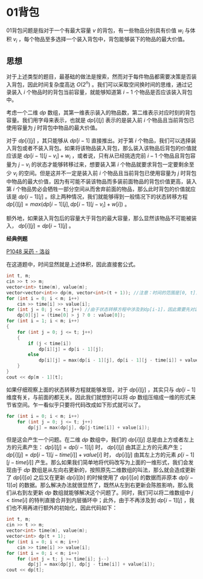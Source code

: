 # 01背包

01背包问题是指对于一个有最大容量 $v$ 的背包，有一些物品分别具有价值 $w_i$ 与体积 $v_i$ ，每个物品至多选择一个装入背包中，背包能够装下的物品的最大价值。

## 思想

对于上述类型的题目，最基础的做法是搜索，然而对于每件物品都需要决策是否装入背包，因此时间复杂度高达 $O(2^n)$ 。我们可以采取空间换时间的思维，通过记录装入 $i$ 个物品时的背包当前容量，就能够知道第 $i-1$ 个物品是否应该装入背包中。

考虑一个二维 $dp$ 数组，其第一维表示装入的物品数，第二维表示对应时刻的背包容量。我们用字母来表示，也就是 $dp[i][j]$ 表示的是装入前 $i$ 个物品且当前背包已使用容量为 $j$ 时背包中物品的最大价值。

对于 $dp[i][j]$ ，其只能够从 $dp[i-1]$ 直接推出。对于第 $i$ 个物品，我们可以选择装入背包或者不装入背包。如果将该物品装入背包，那么装入该物品后背包的价值就应该是 $dp[i-1][j-v_i]+w_i$ ，或者说，只有从已经挑选完前 $i-1$ 个物品且背包容量为 $j-v_i$ 的状态才能够转移过来，想要装入第 $i$ 个物品就要求背包一定要剩余至少 $v_i$ 的空间。但是这并不一定是装入前 $i$ 个物品且当前背包已使用容量为 $j$ 时背包中物品的最大价值，因为有可能不装该物品而多装前面物品的背包价值更高，装入第 $i$ 个物品势必会牺牲一部分空间从而舍弃前面的物品，那么此时背包的价值就应该是 $dp[i-1][j]$ 。综上两种情况，我们就能够得到一般情况下的状态转移方程 $dp[i][j] = max(dp[i-1][j], dp[i-1][j-v_i] + w[i])$ 。

额外地，如果装入背包后的容量大于背包的最大容量，那么显然该物品不可能被装入， $dp[i][j] = dp[i-1][j]$ 。

**经典例题**

[P1048 采药 - 洛谷](https://www.luogu.com.cn/problem/P1048)

在这道题中，时间显然就是上述体积，因此直接套公式。

```cpp
int t, m;
cin >> t >> m;
vector<int> time(m), value(m);
vector<vector<int>> dp(m, vector<int>(t + 1)); //注意：时间的范围是[0, t]，因此需要初始化t+1个元素，而物品的编号范围是[0, m)，只需要初始化m个即可
for (int i = 0; i < m; i++)
    cin >> time[i] >> value[i];
for (int j = 0; j <= t; j++) //由于状态转移方程中涉及到dp[i-1]，因此需要先对i=0进行初始化，然后在下面的循环中从i=1开始。
    dp[0][j] = (time[0] > j ? 0 : value[0]); 
for (int i = 1; i < m; i++)
{
    for (int j = 0; j <= t; j++)
    {
        if (j < time[i])
            dp[i][j] = dp[i - 1][j];
        else
            dp[i][j] = max(dp[i - 1][j], dp[i - 1][j - time[i]] + value[i]);
    }
}
cout << dp[m - 1][t];
```

如果仔细观察上面的状态转移方程就能够发现，对于 $dp[i][j]$ ，其实只与 $dp[i-1]$ 维度有关，与前面的都无关。因此我们就想到可以将 $dp$ 数组压缩成一维的形式来节省空间。乍一看似乎只要将代码改成如下形式就可以了。

```cpp
for (int i = 0; i < m; i++)
	for (int j = 0; j <= t; j++)
    	dp[j] = max(dp[j], dp[j-time[i]] + value[i]);
```

但是这会产生一个问题。在二维 $dp$ 数组中，我们的 $dp[i][j]$ 总是由上方或者左上方的元素产生： $dp[i][j] = dp[i-1][j]$ 时， $dp[i][j]$ 由其正上方的元素产生； $dp[i][j] = dp[i - 1][j - time[i]] + value[i]$ 时， $dp[i][j]$ 由其左上方的元素 $p[i - 1][j - time[i]]$ 产生。那么如果我们简单地将代码改写为上面的一维形式，我们会发现由于 $dp$ 数组是从左向右更新的，按照原先二维数组的叫法，那么就会造成更新了 $dp[i][a]$ 之后又在更新 $dp[i][b]$ 的时候使用了 $dp[i][a]$ 的数据而非原本 $dp[i-1][a]$ 的数据。那么解决办法就很显然了，既然从左到右更新会陈胜影响，那么我们从右到左更新 $dp$ 数组就能够解决这个问题了。同时，我们可以将二维数组中 $j < time[i]$ 的特判直接合并到内层循环中；此外，由于不再涉及到 $dp[i-1][j]$ ，我们也不用再进行额外的初始化，因此代码如下：

```cpp
int t, m;
cin >> t >> m;
vector<int> time(m), value(m);
vector<int> dp(t + 1);
for (int i = 0; i < m; i++)
    cin >> time[i] >> value[i];
for (int i = 0; i < m; i++)
    for (int j = t; j >= time[i]; j--)
        dp[j] = max(dp[j], dp[j - time[i]] + value[i]);
cout << dp[t];
```

